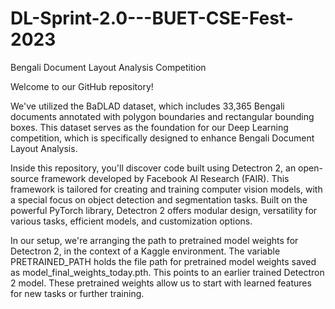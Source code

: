 # DL-Sprint-2.0---BUET-CSE-Fest-2023
Bengali Document Layout Analysis Competition

 Welcome to our GitHub repository! 

We've utilized the BaDLAD dataset, which includes 33,365 Bengali documents annotated with polygon boundaries and rectangular bounding boxes. This dataset serves as the foundation for our Deep Learning competition, which is specifically designed to enhance Bengali Document Layout Analysis.


Inside this repository, you'll discover code built using Detectron 2, an open-source framework developed by Facebook AI Research (FAIR). This framework is tailored for creating and training computer vision models, with a special focus on object detection and segmentation tasks. Built on the powerful PyTorch library, Detectron 2 offers modular design, versatility for various tasks, efficient models, and customization options.


In our setup, we're arranging the path to pretrained model weights for Detectron 2, in the context of a Kaggle environment. The variable PRETRAINED_PATH holds the file path for pretrained model weights saved as model_final_weights_today.pth. This points to an earlier trained Detectron 2 model. These pretrained weights allow us to start with learned features for new tasks or further training.

